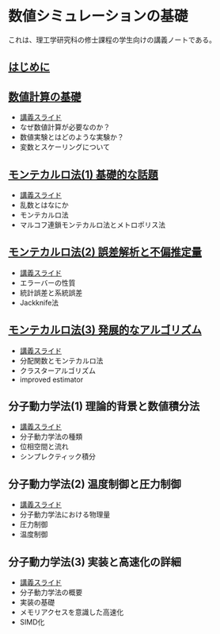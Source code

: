 # 数値シミュレーションの基礎

これは、理工学研究科の修士課程の学生向けの講義ノートである。

## [はじめに](00_preface/README.md)

## [数値計算の基礎](01_basic/README.md)

* [講義スライド](https://speakerdeck.com/kaityo256/simulation-01)
* なぜ数値計算が必要なのか？
* 数値実験とはどのような実験か？
* 変数とスケーリングについて

## [モンテカルロ法(1) 基礎的な話題](02_mc_basic/README.md)

* [講義スライド](https://speakerdeck.com/kaityo256/simulation-02)
* 乱数とはなにか
* モンテカルロ法
* マルコフ連鎖モンテカルロ法とメトロポリス法

## [モンテカルロ法(2) 誤差解析と不偏推定量](03_mc_error/README.md)

* [講義スライド](https://speakerdeck.com/kaityo256/simulation-03)
* エラーバーの性質
* 統計誤差と系統誤差
* Jackknife法

## [モンテカルロ法(3) 発展的なアルゴリズム](04_mc_advanced/README.md)

* [講義スライド](https://speakerdeck.com/kaityo256/simulation-04)
* 分配関数とモンテカルロ法
* クラスターアルゴリズム
* improved estimator

## 分子動力学法(1) 理論的背景と数値積分法

* [講義スライド](https://speakerdeck.com/kaityo256/simulation-05)
* 分子動力学法の種類
* 位相空間と流れ
* シンプレクティック積分

## 分子動力学法(2) 温度制御と圧力制御

* [講義スライド](https://speakerdeck.com/kaityo256/simulation-06)
* 分子動力学法における物理量
* 圧力制御
* 温度制御

## 分子動力学法(3) 実装と高速化の詳細

* [講義スライド](https://speakerdeck.com/kaityo256/simulation-07)
* 分子動力学法の概要
* 実装の基礎
* メモリアクセスを意識した高速化
* SIMD化
